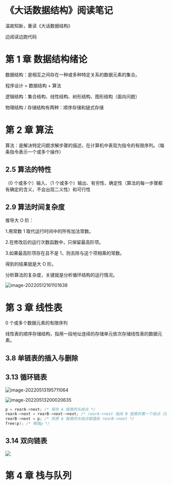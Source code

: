 # 《大话数据结构》阅读笔记
温故知新，重读《大话数据结构》

边阅读边跑代码

# 第 1 章 数据结构绪论

数据结构：是相互之间存在一种或多种特定关系的数据元素的集合。

程序设计 = 数据结构 + 算法

逻辑结构：集合结构、线性结构、树形结构、图形结构（面向问题）

物理结构 / 存储结构有两种：顺序存储和链式存储

# 第 2 章 算法

算法：是解决特定问题求解步骤的描述，在计算机中表现为指令的有限序列。（每条指令表示一个或多个操作）

## 2.5 算法的特性

（0 个或多个）输入、（1 个或多个）输出、有穷性、确定性（算法的每一步骤都有确定的含义，不会出现二义性）和可行性

## 2.9 算法时间复杂度

推导大 O 阶：

1.用常数 1 取代运行时间中的所有加法常数。

2.在修改后的运行次数函数中，只保留最高阶项。

3.如果最高阶项存在且不是 1，则去除与这个项相乘的常数。

得到的结果就是大 O 阶。



分析算法的复杂度，关键就是分析循环结构的运行情况。

![image-20220512161101638](https://tva1.sinaimg.cn/large/e6c9d24ely1h25osqehdsj20sd0e775q.jpg)

# 第 3 章 线性表

0 个或多个数据元素的有限序列

线性表的顺序存储结构，指用一段地址连续的存储单元依次存储线性表的数据元素。

## 3.8 单链表的插入与删除

## 3.13 循环链表

![image-20220513195711064](https://tva1.sinaimg.cn/large/e6c9d24ely1h270ycf69jj20zq0bl0u6.jpg)

![image-20220513200020635](https://tva1.sinaimg.cn/large/e6c9d24ely1h2711knw00j20kj0ou40k.jpg)

```c
p = rearA->next; /* 保存 A 链表的头结点 */
rearA->next = rearB->next->next; /* rearA->next 指向 B 链表的第一个结点（非头结点） */
rearB->next = p; /* 将原 A 链表的头结点赋值给 rearB->next */
free(p); /* 释放p */
```

## 3.14 双向链表
![](https://tva1.sinaimg.cn/large/e6c9d24ely1h3keirsp33j22300jgdis.jpg)

# 第 4 章 栈与队列
